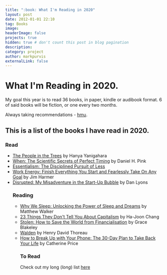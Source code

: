 ```yaml
---
title: ":book: What I'm Reading in 2020"
layout: post
date: 2012-01-01 22:10
tag: Books
image:
headerImage: false
projects: true
hidden: true # don't count this post in blog pagination
description:
category: project
author: markpurvis
externalLink: false
---
```




<h1>What I'm Reading in 2020.</h1>

<p>My goal this year is to read 36 books, in paper, kindle or audibook format. 6 of said books will be fiction, or one every two months.</p>

<p> Always taking recommendations - <a href="https://www.twitter.com/markprvs/">hmu</a>.

<h2>This is a list of the books I have read in 2020.</h2>


<h3>Read</h3>
<ul class="read">
    <li><a href="https://www.goodreads.com/book/show/39789318-the-people-in-the-trees">The People in the Trees</a> by Hanya Yanigahara</li>
    <li><a href="https://www.goodreads.com/book/show/35412097-when">When: The Scientific Secrets of Perfect Timing</a> by Daniel H. Pink</li>
    <li><a href="https://www.goodreads.com/book/show/18077875-essentialism">Essentialism: The Disciplined Pursuit of Less</li> 
    <li><a href="https://www.goodreads.com/book/show/49814557-work-energy">Work Energy: Finish Everything You Start and Fearlessly Take On Any Goal</a> by Jim Harmer</li>
    <li><a href="https://www.goodreads.com/book/show/26030703-disrupted">Disrupted: My Misadventure in the Start-Up Bubble</a> by Dan Lyons</li>

<h3>Reading</h3>
<ul class="reading">
    <li><a href="https://www.goodreads.com/book/show/34466963-why-we-sleep">Why We Sleep: Unlocking the Power of Sleep and Dreams</a> by Matthew Walker</li>
    <li><a href="https://www.goodreads.com/book/show/10733801-23-things-they-don-t-tell-you-about-capitalism">23 Things They Don't Tell You About Capitalism</a> by Ha-Joon Chang</li>
    <li><a href="https://www.goodreads.com/book/show/48109791-stolen"> Stolen: How to Save the World from Financialisation</a> by Grace Blakeley</li>
    <li><a href="https://www.goodreads.com/book/show/16902.Walden"> Walden</a> by Henry David Thoreau</li>
    <li><a href="https://www.goodreads.com/book/show/35209767-how-to-break-up-with-your-phone">How to Break Up with Your Phone: The 30-Day Plan to Take Back Your Life</a> by Catherine Price</li>

<h3>To Read</h3>
<p>Check out my long (<i>long</i>) list <a href="//www.goodreads.com/review/list/9918109">here</a></p>
